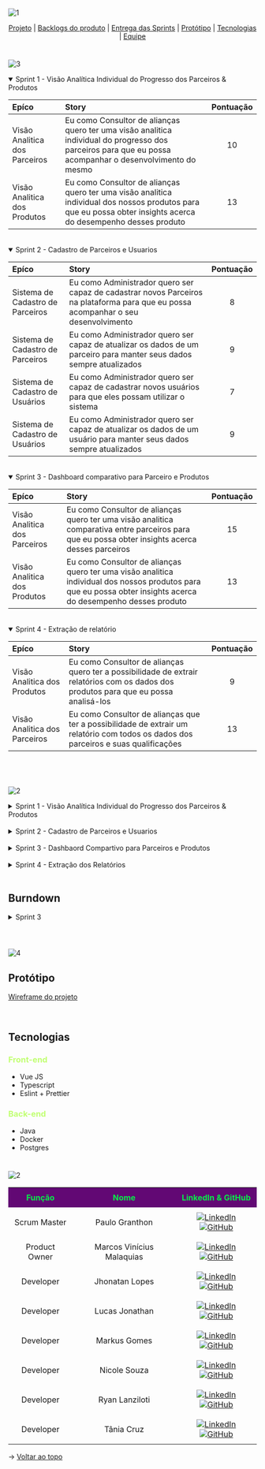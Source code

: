 <br id="topo">![1](https://github.com/projetoKhali/api4/assets/108769169/ecda074a-ef3f-4ca5-9cf0-d4b559bcbec5)

<p align="center">
    <a href="#sobre">Projeto</a>  |
    <a href="#backlogs">Backlogs do produto</a>  |
    <a href="#entrega">Entrega das Sprints</a>  |
    <a href="#prototipo">Protótipo</a>   |
    <a href="#tecnologias">Tecnologias</a>  |
    <a href="#equipe">Equipe</a>
</p>

<span id="sobre">

<span id="backlogs">

#

![3](https://github.com/projetoKhali/api4/assets/111438883/5e49ebb5-8789-44d0-9a86-0018b7bcaa05)

<details open>
<summary>Sprint 1 - Visão Analítica Individual do Progresso dos Parceiros & Produtos </summary>


| **Epíco** | **Story** | **Pontuação** |
| :-----  | :----- | :-------------------: | 
| Visão Analitica dos Parceiros |Eu como Consultor de alianças quero ter uma visão analitica individual do progresso dos parceiros para que eu possa acompanhar o desenvolvimento do mesmo | 10	|
| Visão Analitica dos Produtos |Eu como Consultor de alianças quero ter uma visão analitica individual dos nossos produtos para que eu possa obter insights acerca do desempenho desses produto | 13 |

</details>
</br>
<details open>

<summary> Sprint 2 - Cadastro de Parceiros e Usuarios </summary>

| **Epíco** | **Story** | **Pontuação** |
| :-------- | :----- | :-------------------: | 
| Sistema de Cadastro de Parceiros |Eu como Administrador quero ser capaz de cadastrar novos Parceiros na plataforma para que eu possa acompanhar o seu desenvolvimento | 8 |
| Sistema de Cadastro de Parceiros |Eu como Administrador quero ser capaz de atualizar os dados de um parceiro para manter seus dados sempre atualizados | 9 |
| Sistema de Cadastro de Usuários |Eu como Administrador quero ser capaz de cadastrar novos usuários para que eles possam utilizar o sistema | 7 |
| Sistema de Cadastro de Usuários |Eu como Administrador quero ser capaz de atualizar os dados de um usuário para manter seus dados sempre atualizados | 9 |

</details>
</br>

<details open>

<summary> Sprint 3 - Dashboard comparativo para Parceiro e Produtos </summary>

| **Epíco** | **Story** | **Pontuação** |
| :-------- | :----- | :-------------------: | 
| Visão Analitica dos Parceiros | Eu como Consultor de alianças quero ter uma visão analitica comparativa entre parceiros para que eu possa obter insights acerca desses parceiros | 15 |
| Visão Analitica dos Produtos |  Eu como Consultor de alianças quero ter uma visão analitica individual dos nossos produtos para que eu possa obter insights acerca do desempenho desses produto | 13 |

</details>
</br>

<details open>

<summary> Sprint 4 - Extração de relatório </summary>

| **Epíco** | **Story** | **Pontuação** |
| :-------- | :----- | :-------------------: | 
| Visão Analitica dos Produtos |  Eu como Consultor de alianças quero ter a possibilidade de extrair relatórios com os dados dos produtos para que eu possa analisá-los | 9 |
| Visão Analitica dos Parceiros |  Eu como Consultor de alianças que ter a possibilidade de extrair um relatório com todos os dados dos parceiros e suas qualificações | 13 |

</details>
</br>



<span id="entrega">


#

![2](https://github.com/projetoKhali/api4/assets/111438883/44b951f1-4b9e-42b8-8b17-d6fafecdfc0a)

<details>

<summary>Sprint 1 - Visão Analítica Individual do Progresso dos Parceiros & Produtos </summary>

## De 25/03 a 14/04 

### Visão Analítica Individual do Progresso dos Parceiros
  - Dashboard interativo com gráficos e métricas que mostram o progresso individual dos parceiros em relação às tracks, expertises e qualificadores, dados que serão analisados:
>* Progresso médio do parceiro por track, progresso por expertise, qauntidade de expertises concluidas e em andamentos, tempo médio de conclusão de expertise e qualificador.
  
  - Wireframe das telas do dashboard para aprovação e visualização prévia.
  - Modelagem do banco de dados com tabelas necessárias para armazenar informações sobre o progresso dos parceiros.
  - Documentação detalhada da estrutura do banco de dados, incluindo diagrama de entidade-relacionamento (DER) ou modelo relacional.

### Visão Analítica Individual dos Produtos
  - Dashboard Interativo com graficos e métricas que mostram o progresso individual das tracks suas expertises e qualificadores em relação ao parceiros, dados que serão analisados: 
  >* Média de conclusão da track, expertise e qualificador, número de parceiros por tracks e expertise, média de conclusão da expertise e qualificar.
  - Wireframe das telas do dashboard para aprovação e visualização prévia.
  - Modelagem do banco de dados com tabelas necessárias para armazenar informações sobre o progresso dos produtos.
  - Documentação detalhada da estrutura do banco de dados, incluindo diagrama de entidade-relacionamento (DER) ou modelo relacional.

</details>
</br>
<details>

<summary> Sprint 2 - Cadastro de Parceiros e Usuarios </summary>

### Formulário para Cadastro e Atualização de Parceiros:
- Desenvolvimento de uma tela com formulário intuitivo para o cadastro de novos parceiros.
- Implementação da funcionalidade de edição para parceiros já cadastrados, garantindo uma experiência contínua de gerenciamento de informações.
- Wireframe das Telas de Cadastro de Parceiros para Aprovação.

### Formulário para Cadastro e Atualização de Usuários:
- Desenvolvimento de uma tela com formulário intuitivo para o cadastro de novos usuários, garantindo uma experiência amigável e eficiente.
- Implementação da funcionalidade de edição para usuários já cadastrados, garantindo uma experiência contínua de gerenciamento de informações.
- Wireframe das Telas de Cadastro de Usuários para Aprovação.

</details>
</br>
<details>

<summary> Sprint 3 - Dashbaord Compartivo para Parceiros e Produtos </summary>

## De 06/05 a 25/05 

### Visão Analítica Comparativo entre Parceiros
  - Dashboard interativo com métricas que mostram o comparativo entre parceiros em relação às tracks, expertises, qualificadores e região, dados que serão analisados:
>* Área de atuação no BR, Tracks escolhidas, Expertises alcançadas, Certificações realizadas e Quantidade de profissionais
  - Wireframe das telas do dashboard para aprovação e visualização prévia.
 

### Visão Analítica comparativa entre Produtos
  - Dashboard Interativo com métricas que mostram o comparativo das tracks suas expertises e qualificadores em relação aos parceiros e regiões, dados que serão analisados:
  >* Número de parceiros, Número de expertises, Número de qualificadores, Tempo médio de conclusão, Percentual médio de conclusão e Taxa de abandono
  - Wireframe das telas do dashboard para aprovação e visualização prévia.

</details>
</br>
<details>

<summary> Sprint 4 - Extração dos Relatórios </summary>

### Extração de Relatórios de Parceiros
- Interface para a extração de relatórios contendo informações de todos os parceiros, incluindo: nome, ID da empresa, cidade, trilha, expertise, qualificador, data de início, data de conclusão e vencimento.
- Implementação de filtros para tornar a extração dos relatórios mais dinâmica e eficiente.

### Extração de Relatórios de Produtos
- Interface para a extração de relatórios contendo informações de todos os produtos, incluindo: nome, expertises, qualificadores e parceiros.
- Implementação de filtros para tornar a extração dos relatórios mais dinâmica e eficiente.

</details>
</br>

## Burndown

<details>
<summary> Sprint 3 </summary>

![Apresentação sem título](https://github.com/projetoKhali/api4/assets/111438883/7c257739-c2bf-46bd-9acf-7c0d976568ce)

</details>
</br>
<span id="prototipo">

#
![4](https://github.com/projetoKhali/api4/assets/111438883/88c0ad5e-a983-408d-9036-7493a7e74b7e)

## Protótipo

<span id="tecnologias">

[Wireframe do projeto](https://www.figma.com/proto/xv1PCPoN53l0FKuZaYchth/API-4-Oracle?type=design&node-id=38-2&t=7oac2UWs5HIKPzvg-1&scaling=min-zoom&page-id=0%3A1&starting-point-node-id=38%3A2&mode=design)

</br>

## Tecnologias

<h3 style="color: #C1FF72  "> Front-end </h3>

  - Vue JS
  - Typescript
  - Eslint + Prettier

<h3 style="color: #C1FF72  "> Back-end </h3>

- Java
- Docker
- Postgres

#


<span id="equipe">

![2](https://github.com/projetoKhali/api4/assets/108769169/1e5fe000-ec9e-409a-8db4-d97933b260cb)

<table style="width:100%; border-collapse: collapse;">
    <tr style="background-color: #620874; color: #06EF47;">
        <th style="text-align: center; text-align: center; padding: 10px;">Função</th>
        <th style="text-align: center; text-align: center; padding: 10px;">Nome</th>
        <th style="text-align: center; text-align: center; padding: 10px;">LinkedIn & GitHub</th>
    </tr>
    <tr>
        <td style="text-align: center; text-align: center; padding: 10px;">Scrum Master</td>
        <td style="text-align: center; text-align: center; padding: 10px;">Paulo Granthon</td>
        <td style="text-align: center; text-align: center; padding: 10px;">
            <a href="https://www.linkedin.com/in/paulo-granthon/"><img src="https://img.shields.io/badge/-Linkedin-blue?style=flat-square&logo=Linkedin&logoColor=white" alt="LinkedIn"></a>
            <a href="https://github.com/paulo-granthon"><img src="https://img.shields.io/badge/-GitHub-111217?style=flat-square&logo=github&logoColor=white" alt="GitHub"></a>
        </td>
    </tr>
    <tr>
        <td style="text-align: center; text-align: center; padding: 10px;">Product Owner</td>
        <td style="text-align: center; text-align: center; padding: 10px;">Marcos Vinícius Malaquias</td>
        <td style="text-align: center; text-align: center; padding: 10px;">
            <a href="https://www.linkedin.com/in/marcos-malaquias/"><img src="https://img.shields.io/badge/-Linkedin-blue?style=flat-square&logo=Linkedin&logoColor=white" alt="LinkedIn"></a>
            <a href="https://github.com/Incivius"><img src="https://img.shields.io/badge/-GitHub-111217?style=flat-square&logo=github&logoColor=white" alt="GitHub"></a>
        </td>
    </tr>
    <tr>
        <td style="text-align: center; text-align: center; padding: 10px;">Developer</td>
        <td style="text-align: center; text-align: center; padding: 10px;">Jhonatan Lopes</td>
        <td style="text-align: center; text-align: center; padding: 10px;">
            <a href="https://www.linkedin.com/in/jhonatan-o-lopes/"><img src="https://img.shields.io/badge/-Linkedin-blue?style=flat-square&logo=Linkedin&logoColor=white" alt="LinkedIn"></a>
            <a href="https://github.com/JhonatanLop"><img src="https://img.shields.io/badge/-GitHub-111217?style=flat-square&logo=github&logoColor=white" alt="GitHub"></a>
        </td>
    </tr>
    <tr>
        <td style="text-align: center; padding: 10px;">Developer</td>
        <td style="text-align: center; padding: 10px;">Lucas Jonathan</td>
        <td style="text-align: center; padding: 10px;">
            <a href="https://www.linkedin.com/in/lucasjonathancordeirogomes/"><img src="https://img.shields.io/badge/-Linkedin-blue?style=flat-square&logo=Linkedin&logoColor=white" alt="LinkedIn"></a>
            <a href="https://github.com/lucasjonathangomes"><img src="https://img.shields.io/badge/-GitHub-111217?style=flat-square&logo=github&logoColor=white" alt="GitHub"></a>
        </td>
    </tr>
    <tr>
        <td style="text-align: center; padding: 10px;">Developer</td>
        <td style="text-align: center; padding: 10px;">Markus Gomes</td>
        <td style="text-align: center; padding: 10px;">
            <a href="https://www.linkedin.com/in/markus-gomes-013b76250"><img src="https://img.shields.io/badge/-Linkedin-blue?style=flat-square&logo=Linkedin&logoColor=white" alt="LinkedIn"></a>
            <a href="https://github.com/markusgomes"><img src="https://img.shields.io/badge/-GitHub-111217?style=flat-square&logo=github&logoColor=white" alt="GitHub"></a>
        </td>
    </tr>
    <tr>
        <td style="text-align: center; padding: 10px;">Developer</td>
        <td style="text-align: center; padding: 10px;">Nicole Souza</td>
        <td style="text-align: center; padding: 10px;">
            <a href="https://www.linkedin.com/in/nicolem-souza/"><img src="https://img.shields.io/badge/-Linkedin-blue?style=flat-square&logo=Linkedin&logoColor=white" alt="LinkedIn"></a>
            <a href="https://github.com/NicSouza"><img src="https://img.shields.io/badge/-GitHub-111217?style=flat-square&logo=github&logoColor=white" alt="GitHub"></a>
        </td>
    </tr>
    <tr>
        <td style="text-align: center; padding: 10px;">Developer</td>
        <td style="text-align: center; padding: 10px;">Ryan Lanziloti</td>
        <td style="text-align: center; padding: 10px;">
            <a href="https://www.linkedin.com/in/ryan-lanziloti-de-faria-teixeira-67a38822b/"><img src="https://img.shields.io/badge/-Linkedin-blue?style=flat-square&logo=Linkedin&logoColor=white" alt="LinkedIn"></a>
            <a href="https://github.com/ryanlanziloti"><img src="https://img.shields.io/badge/-GitHub-111217?style=flat-square&logo=github&logoColor=white" alt="GitHub"></a>
        </td>
    </tr>
    <tr>
        <td style="text-align: center; padding: 10px;">Developer</td>
        <td style="text-align: center; padding: 10px;">Tânia Cruz</td>
        <td style="text-align: center; padding: 10px;">
            <a href="https://www.linkedin.com/in/tânia-cruz-30ab5812a/"><img src="https://img.shields.io/badge/-Linkedin-blue?style=flat-square&logo=Linkedin&logoColor=white" alt="LinkedIn"></a>
            <a href="https://github.com/taniacruzz"><img src="https://img.shields.io/badge/-GitHub-111217?style=flat-square&logo=github&logoColor=white" alt="GitHub"></a>
        </td>
    </tr>
</table>



→ [Voltar ao topo](#topo)
